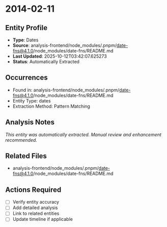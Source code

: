# 2014-02-11

## Entity Profile
- **Type**: Dates
- **Source**: analysis-frontend/node_modules/.pnpm/date-fns@4.1.0/node_modules/date-fns/README.md
- **Last Updated**: 2025-10-12T03:42:07.625273
- **Status**: Automatically Extracted

## Occurrences
- Found in: analysis-frontend/node_modules/.pnpm/date-fns@4.1.0/node_modules/date-fns/README.md
- Entity Type: dates
- Extraction Method: Pattern Matching

## Analysis Notes
*This entity was automatically extracted. Manual review and enhancement recommended.*

## Related Files
- analysis-frontend/node_modules/.pnpm/date-fns@4.1.0/node_modules/date-fns/README.md

## Actions Required
- [ ] Verify entity accuracy
- [ ] Add detailed analysis
- [ ] Link to related entities
- [ ] Update timeline if applicable
